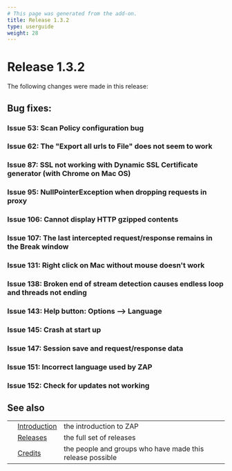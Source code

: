 ```yaml
---
# This page was generated from the add-on.
title: Release 1.3.2
type: userguide
weight: 28
---
```


# Release 1.3.2

The following changes were made in this release:

## Bug fixes:

### Issue 53: Scan Policy configuration bug

### Issue 62: The "Export all urls to File" does not seem to work

### Issue 87: SSL not working with Dynamic SSL Certificate generator (with Chrome on Mac OS)

### Issue 95: NullPointerException when dropping requests in proxy

### Issue 106: Cannot display HTTP gzipped contents

### Issue 107: The last intercepted request/response remains in the Break window

### Issue 131: Right click on Mac without mouse doesn't work

### Issue 138: Broken end of stream detection causes endless loop and threads not ending

### Issue 143: Help button: Options --\> Language

### Issue 145: Crash at start up

### Issue 147: Session save and request/response data

### Issue 151: Incorrect language used by ZAP

### Issue 152: Check for updates not working

## See also

|   |                                     |                                                           |
|---|-------------------------------------|-----------------------------------------------------------|
|   | [Introduction](/docs/desktop/)      | the introduction to ZAP                                   |
|   | [Releases](/docs/desktop/releases/) | the full set of releases                                  |
|   | [Credits](/docs/desktop/credits/)   | the people and groups who have made this release possible |
